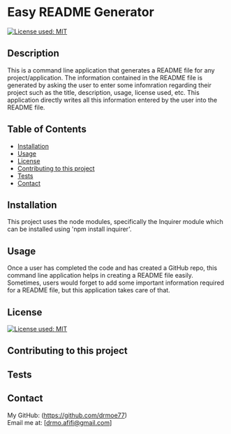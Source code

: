 # Easy README Generator
  [![License used: MIT](https://img.shields.io/badge/License-MIT-yellow.svg)](https://opensource.org/licenses/MIT)

  ## Description
  This is a command line application that generates a README file for any project/application. The information contained in the README file is generated by asking the user to enter some infomration regarding their project such as the title, description, usage, license used, etc. This application directly writes all this information entered by the user into the README file.

  ## Table of Contents
  * [Installation](#installation)
  * [Usage](#usage)
  * [License](#license)
  * [Contributing to this project](#contributions)
  * [Tests](#tests)
  * [Contact](#contact)
  
  ## Installation 
  This project uses the node modules, specifically the Inquirer module which can be installed using 'npm install inquirer'. 

  ## Usage
  Once a user has completed the code and has created a GitHub repo, this command line application helps in creating a README file easily. Sometimes, users would forget to add some important information required for a README file, but this application takes care of that.

  ## License
  [![License used: MIT](https://img.shields.io/badge/License-MIT-yellow.svg)](https://opensource.org/licenses/MIT)

  ## Contributing to this project
  

  ## Tests
  

  ## Contact
  My GitHub: (https://github.com/drmoe77) <br>
  Email me at: [drmo.afifi@gmail.com]
